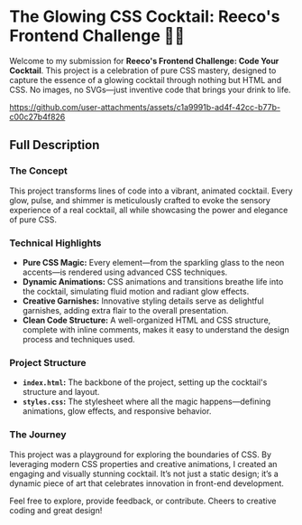 # The Glowing CSS Cocktail: Reeco's Frontend Challenge 🍹✨

Welcome to my submission for **Reeco's Frontend Challenge: Code Your Cocktail**. This project is a celebration of pure CSS mastery, designed to capture the essence of a glowing cocktail through nothing but HTML and CSS. No images, no SVGs—just inventive code that brings your drink to life.


https://github.com/user-attachments/assets/c1a9991b-ad4f-42cc-b77b-c00c27b4f826


## Full Description

### The Concept
This project transforms lines of code into a vibrant, animated cocktail. Every glow, pulse, and shimmer is meticulously crafted to evoke the sensory experience of a real cocktail, all while showcasing the power and elegance of pure CSS.

### Technical Highlights
- **Pure CSS Magic:** Every element—from the sparkling glass to the neon accents—is rendered using advanced CSS techniques.
- **Dynamic Animations:** CSS animations and transitions breathe life into the cocktail, simulating fluid motion and radiant glow effects.
- **Creative Garnishes:** Innovative styling details serve as delightful garnishes, adding extra flair to the overall presentation.
- **Clean Code Structure:** A well-organized HTML and CSS structure, complete with inline comments, makes it easy to understand the design process and techniques used.

### Project Structure
- **`index.html`:** The backbone of the project, setting up the cocktail's structure and layout.
- **`styles.css`:** The stylesheet where all the magic happens—defining animations, glow effects, and responsive behavior.

### The Journey
This project was a playground for exploring the boundaries of CSS. 
By leveraging modern CSS properties and creative animations, I created an engaging and visually stunning cocktail. It’s not just a static design; it’s a dynamic piece of art that celebrates innovation in front-end development.

Feel free to explore, provide feedback, or contribute. Cheers to creative coding and great design!


